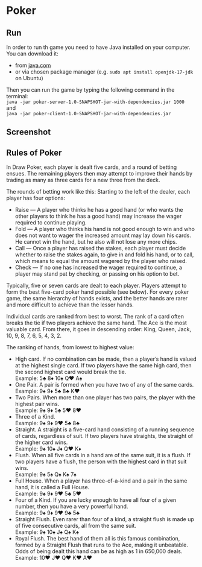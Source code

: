 # Poker
## Run 
In order to run th game you need to have Java installed on your computer.  
You can download it:
- from [java.com](https://www.java.com/download/ie_manual.jsp)
- or via chosen package manager (e.g. `sudo apt install openjdk-17-jdk` on Ubuntu)  

Then you can run the game by typing the following command in the terminal:<br>
`java -jar poker-server-1.0-SNAPSHOT-jar-with-dependencies.jar 1000`  
and  
`java -jar poker-client-1.0-SNAPSHOT-jar-with-dependencies.jar`

## Screenshot


## Rules of Poker 
In Draw Poker, each player is dealt five cards, and a round of betting ensues. The remaining players then may attempt to improve their hands by trading as many as three cards for a new three from the deck. 

The rounds of betting work like this: Starting to the left of the dealer, each player has four options:
- Raise — A player who thinks he has a good hand (or who wants the other players to think he has a good hand) may increase the wager required to continue playing.  
- Fold — A player who thinks his hand is not good enough to win and who does not want to wager the increased amount may lay down his cards. He cannot win the hand, but he also will not lose any more chips.  
- Call — Once a player has raised the stakes, each player must decide whether to raise the stakes again, to give in and fold his hand, or to call, which means to equal the amount wagered by the player who raised.  
- Check — If no one has increased the wager required to continue, a player may stand pat by checking, or passing on his option to bet.


Typically, five or seven cards are dealt to each player. Players attempt to form the best five-card poker hand possible (see below). For every poker game, the same hierarchy of hands exists, and the better hands are rarer and more difficult to achieve than the lesser hands.

Individual cards are ranked from best to worst. The rank of a card often breaks the tie if two players achieve the same hand. The Ace is the most valuable card. From there, it goes in descending order: King, Queen, Jack, 10, 9, 8, 7, 6, 5, 4, 3, 2.

The ranking of hands, from lowest to highest value:
- High card. If no combination can be made, then a player’s hand is valued at the highest single card. If two players have the same high card, then the second highest card would break the tie.  
Example: 5♣ 8♦ 10♠ Q♥ A♠
- One Pair. A pair is formed when you have two of any of the same cards.  
Example: 9♠ 9♦ 5♣ 8♣ K♥
- Two Pairs. When more than one player has two pairs, the player with the highest pair wins.  
Example: 9♠ 9♦ 5♣ 5♥ 8♥
- Three of a Kind.  
Example: 9♠ 9♦ 9♥ 5♣ 8♣
- Straight. A straight is a five-card hand consisting of a running sequence of cards, regardless of suit. If two players have straights, the straight of the higher card wins.  
Example: 9♠ 10♠ J♦ Q♥ K♦
- Flush. When all five cards in a hand are of the same suit, it is a flush. If two players have a flush, the person with the highest card in that suit wins.  
Example: 9♠ 5♠ Q♠ K♠ 7♠
- Full House. When a player has three-of-a-kind and a pair in the same hand, it is called a Full House.  
Example: 9♠ 9♦ 9♥ 5♣ 5♥
- Four of a Kind. If you are lucky enough to have all four of a given number, then you have a very powerful hand.  
Example: 9♠ 9♦ 9♥ 9♣ 5♣
- Straight Flush. Even rarer than four of a kind, a straight flush is made up of five consecutive cards, all from the same suit.  
Example: 9♠ 10♠ J♠ Q♠ K♠
- Royal Flush. The best hand of them all is this famous combination, formed by a Straight Flush that runs to the Ace, making it unbeatable. Odds of being dealt this hand can be as high as 1 in 650,000 deals.  
Example: 10♥ J♥ Q♥ K♥ A♥
